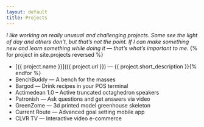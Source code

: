 ```yaml
---
layout: default
title: Projects
---
```


_I like working on really unusual and challenging projects. Some see the light of day and others don’t, but that’s not the point. If I can make something new and learn something while doing it — that’s what’s important to me._
{% for project in site.projects reversed %}
 - [{{ project.name }}]({{ project.url }}) — {{ project.short_description }}{% endfor %}
 - BenchBuddy — A bench for the masses
 - Bargod — Drink recipes in your POS terminal
 - Actimedean 1.0 – Active truncated octaghedron speakers
 - Patronish — Ask questions and get answers via video
 - GreenZome — 3d printed model greenhouse skeleton
 - Current Route — Advanced goal setting mobile app
 - CLVR TV — Interactive video e-commerce
